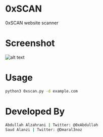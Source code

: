 # 0xSCAN
 0xSCAN website scanner

# Screenshot

![alt text](https://github.com/0xAbdullah/0xSCAN/blob/master/Screenshot.png)

# Usage
```bash
python3 0xscan.py -d example.com

```
# Developed By
``` bash
Abdullah Alzahrani | Twitter: @0xAbdullah
Saud Alanzi | Twitter: @Dmaral3noz
```
